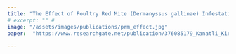 ```yaml
---
title: "The Effect of Poultry Red Mite (Dermanyssus gallinae) Infestation on the Viability of Japanese Quail"
# excerpt: "" #
image: "/assets/images/publications/prm_effect.jpg"
paper:  "https://www.researchgate.net/publication/376085179_Kanatli_Kirmizi_Akari_Dermanyssus_gallinae_Enfestasyonunun_Japon_Bildircini_Palazlarinin_Yasama_Gucu_Uzerine_Etkisi_The_Effect_of_Poultry_Red_Mite_Dermanyssus_gallinae_Infestation_on_the_Viability_of_)"

---
```

